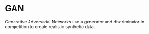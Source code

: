 # GAN

Generative Adversarial Networks use a generator and discriminator in competition to create realistic synthetic data.
